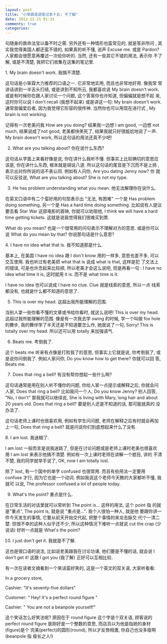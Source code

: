 ```yaml
---
layout: post
title: "小笨霖英语笔记本十五: 不了解"
date: 2012-12-21 01:33
comments: true
categories: 
---
```

句随身的救命法宝以备不时之需.   另外还有一种情形也蛮常见的, 就是答非所问
, 其实我觉得美国人都还蛮不错的, 如果真的听不懂, 说声 Excuse me. 或是 Pardon? 
 人家都会很愿意再覆述一次给你听的.  当然, 还有一些其它不错的用法, 表示你
不了解, 或是不清楚, 我把它们收集在这集的笔记里. 

<p>1. My brain doesn't work. 我搞不清楚.</p>

这句话是小笨霖大力推荐的口语之一. 它非常地实用, 而且也非常地好用.  像我常
常讲话讲到一半舌头打结, 或是讲到不知所云, 我都喜欢说 My brain doesn't work. 
  或是有时候你在跟人家讨论一个问题, 这个答案你也许知道, 但偏偏就是想不起
来, 这时你可以说 I don't recall (我想不起来) 或是讲这一句: My brain doesn't 
work. 通常我偏爱后者, 因为我觉得它形容的很传神. 当然你也可以用现在进行式
, My brain is not working. 
　 
<p>记得有一次老美问我 How are you doing? 结果我一边想 I am good,  一边想 not 
much, 结果说成了not good, 老美都快笑死了, 结果我就只好很尴尬地说了一声. 
 My brain doesn't work, 所以这句话的用法还真不少吧!  </p>

2. What are you talking about? 你在说什么东西?

<p>这句话从字面上来看好像是说, 你在讲什么我听不懂. 但事实上比较确切的意思应
该是, 你在讲什么东西, 根本就是胡说八道.  所以这句话的尾音是下沉而不是上扬
, 表示出对你所说的话不表认同.  例如有人问你, Are you dating Jenny now? 你
就可以反驳说, What are you talking about? She is not my type.</p>
 
3. He has problem understanding what you mean. 他无法解理你在说什么.

<p>在英文口语中有二个蛮好用的句型表示出 "无法, 有困难" 一个是 Has problem doing 
something, 另一个是 Has a hard time doing something. 比如说有人提议要去看
 Star War 这部电影的首映, 你就可以劝阻他, I think we will have a hard time 
getting tickets. 这就是说我觉得我们很难买到票. </p>

What do you mean? 也是一个很常用的问句表示不理解对方的意思.   或是你可以
说 What do you mean by that? 你说那句话是什么意思?
 
<p>4. I have no idea what that is.  我不知道那是什么. </p>

基本上, 在美国 I have no idea 跟 I don't know 用的一样多, 意思也差不多, 
可以交互使用.  我也听过有老美把 what that is 说成 what is that, 这样是犯
了文法上的错误, 可是也许念起来比较顺, 所以老美才会这么说吧, 但是再看一句
: I have no idea what time it is, 这时就用 it is. 而不是 what time is it. 

<p>I have no idea 也可以说成 I have no clue.  Clue 就是线索的意思, 所以一点
线索都没有, 也就是什么都不知道的意思了.</p>
 
5. This is over my head. 这超出我所能理解的范围.

<p>当别人拿一些你看不懂的文章或书给你看时, 就这么说吧!  This is over my head. 
这超过我所能理解的范围.   像是有一次我去学 swing 的时候, 学一个叫做 fox 
hole 的舞步, 我的舞伴学了半天还是不知道要怎么作, 她就说了一句, Sorry! This 
is totally over my head.  所以还可以用 totally 来加强语气. </p> 

6. Beats me. 考倒我了.

<p>这个 beats me 听来有点像是打败我了的意思, 但事实上它就是说, 你考倒我了, 
或是说你问倒我了. 例如人家问你, Do you know how to get there? 你就可以回
答, Beats me.</p>
 
7. Does that ring a bell? 有没有帮你想起一些什么啊?

<p>这句话通常是用在别人听不懂你的问题, 你给人家一点提示或解释之后, 你就会问
人家, Does that ring a bell? 比如我问一个人, Do you know Jenny? 别人回答, 
"No, I don't" 那我就可以继续说, She is living with Mary, long hair and about 
20 years old. Does that ring a bell? 要是别人还是不知道的话, 那可能就真的
没办法了.</p>

这句话老师上课时也很喜欢用, 例如有学生问问题, 老师在解释之后有时就会再加
上一句, Does that ring a bell? 就是问说你们到底想起来什么了没有.
 
<p>8. I am lost. 我迷糊了.</p>

I am lost 一般而言是说我迷路了, 但是在讨论问题或是老师上课时老美也很喜欢
用 I am lost 来表示他搞不清楚.  例如有一次上课时老师在讲解一个题目, 讲的
不清不楚, 我的同学就举手说了, OK, now I am totally lost.

<p>除了 lost, 有一个国中的单字 confused 也很常用. 而且有些用法一定要用 confuse 
才行, 因为它也是一个动词.   例如我说这个老师今天教的大家都听不懂, 我就可
以说, The professor confused a lot of people today.</p>
 
9. What's the point? 重点是什么.

<p>在日常生活的对话里就可以常听到 The point is... 这样的用法, 这个 point 指
的就是"重点", The point is, 就是说 "重点是...". 我个人很怕一种人, 就是他
要跟你讲一件今天发生的事情, 它要从前天开始交代起, 把整个事情的来龙去脉交
代个一清二楚.   但很不幸的这种人似乎还不少, 所以这种情况下难听一点就说 cut 
the crap (少说话) 好听一点就是 What's the point? </p>
 
10. I just don't get it. 我就是不了解.

<p>这也是很口语的说法, 比如说老美跟我在讨论功课, 他们要是不懂的话, 就会说 I 
don't get it! 这跟 I got you (我了解) 正好可以互相比较.</p> 
 

<p>有一次在读者文摘看到一个笑话蛮好笑的, 这是一个英文的双关语, 大家听看看:</p>

In a grocery store, <br>

Cashier: "It's seventy-five dollars"<br>

Customer: " Hey! It's a perfect round figure "<br>

Cashier: " You are not a beanpole yourself!"<br>

<p>这个笑话怎么好笑法呢? 原因在于 round figure 这个字是个双关语, 顾客说的 perfect 
round figure 是刚好是一个整数的意思, 而店员以为他是指她的身材(figure)是个
完美(perfect)的圆形(round), 所以才反唇相激, 你自己也没多瘦啊 (beanpole 指
瘦长之人!)</p>

